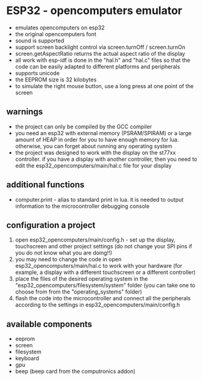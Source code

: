 # ESP32 - opencomputers emulator
* emulates opencomputers on esp32
* the original opencomputers font
* sound is supported
* support screen backlight control via screen.turnOff / screen.turnOn
* screen.getAspectRatio returns the actual aspect ratio of the display
* all work with esp-idf is done in the "hal.h" and "hal.c" files so that the code can be easily adapted to different platforms and peripherals
* supports unicode
* the EEPROM size is 32 kilobytes
* to simulate the right mouse button, use a long press at one point of the screen

## warnings
* the project can only be compiled by the GCC compiler
* you need an esp32 with external memory (PSRAM/SPIRAM) or a large amount of HEAP in order for you to have enough memory for lua. otherwise, you can forget about running any operating system
* the project was designed to work with the display on the st77xx controller. if you have a display with another controller, then you need to edit the esp32_opencomputers/main/hal.c file for your display

## additional functions
* computer.print - alias to standard print in lua. it is needed to output information to the microcontroller debugging console

## configuration a project
1. open esp32_opencomputers/main/config.h - set up the display, touchscreen and other project settings (do not change your SPI pins if you do not know what you are doing!!)
2. you may need to change the code in open esp32_opencomputers/main/hal.c to work with your hardware (for example, a display with a different touchscreen or a different controller)
3. place the files of the desired operating system in the "esp32_opencomputers/filesystem/system" folder (you can take one to choose from from the "operating_systems" folder)
4. flash the code into the microcontroller and connect all the peripherals according to the settings in esp32_opencomputers/main/config.h

## available components
* eeprom
* screen
* filesystem
* keyboard
* gpu
* beep (beep card from the computronics addon)